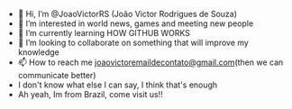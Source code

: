 - 👋 Hi, I’m @JoaoVictorRS (João Victor Rodrigues de Souza)
- 👀 I’m interested in world news, games and meeting new people
- 🌱 I’m currently learning HOW GITHUB WORKS
- 💞️ I’m looking to collaborate on something that will improve my knowledge
- 📫 How to reach me joaovictoremaildecontato@gmail.com(then we can communicate better)
- I don't know what else I can say, I think that's enough
- Ah yeah, Im from Brazil, come visit us!!

<!---
JoaoVictorRS/JoaoVictorRS is a ✨ special ✨ repository because its `README.md` (this file) appears on your GitHub profile.
You can click the Preview link to take a look at your changes.
--->
